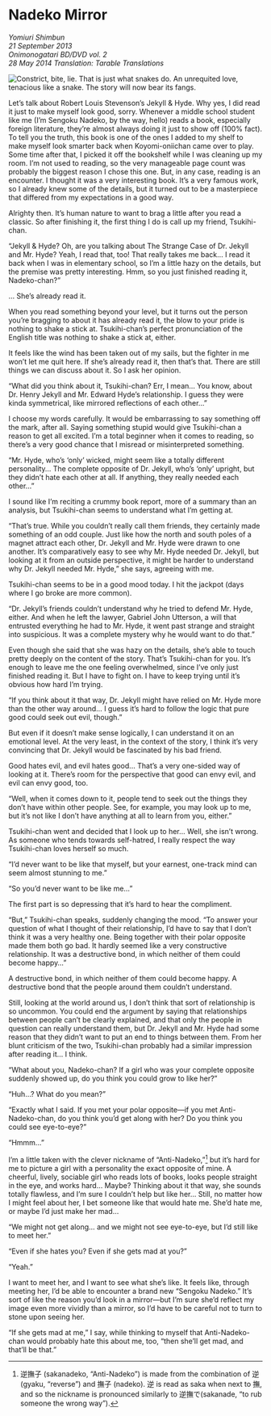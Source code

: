 # Nadeko Mirror

_Yomiuri Shimbun_  
_21 September 2013_  
_Onimonogatari BD/DVD vol. 2_  
_28 May 2014_
_Translation: Tarable Translations_

![Constrict, bite, lie.  
That is just what snakes do.  
An unrequited love, tenacious like a snake.[^1]  
The story will now bear its fangs.](15_nadeko_mirror.jpg)

Let’s talk about Robert Louis Stevenson’s Jekyll & Hyde. Why yes, I did read it just to make myself look good, sorry. Whenever a middle school student like me (I’m Sengoku Nadeko, by the way, hello) reads a book, especially foreign literature, they’re almost always doing it just to show off (100% fact). To tell you the truth, this book is one of the ones I added to my shelf to make myself look smarter back when Koyomi-oniichan came over to play. Some time after that, I picked it off the bookshelf while I was cleaning up my room. I’m not used to reading, so the very manageable page count was probably the biggest reason I chose this one. But, in any case, reading is an encounter. I thought it was a very interesting book. It’s a very famous work, so I already knew some of the details, but it turned out to be a masterpiece that differed from my expectations in a good way.

Alrighty then. It’s human nature to want to brag a little after you read a classic. So after finishing it, the first thing I do is call up my friend, Tsukihi-chan.

“Jekyll & Hyde? Oh, are you talking about The Strange Case of Dr. Jekyll and Mr. Hyde? Yeah, I read that, too! That really takes me back… I read it back when I was in elementary school, so I’m a little hazy on the details, but the premise was pretty interesting. Hmm, so you just finished reading it, Nadeko-chan?”

… She’s already read it.

When you read something beyond your level, but it turns out the person you’re bragging to about it has already read it, the blow to your pride is nothing to shake a stick at. Tsukihi-chan’s perfect pronunciation of the English title was nothing to shake a stick at, either.

It feels like the wind has been taken out of my sails, but the fighter in me won’t let me quit here. If she’s already read it, then that’s that. There are still things we can discuss about it. So I ask her opinion.

“What did you think about it, Tsukihi-chan? Err, I mean… You know, about Dr. Henry Jekyll and Mr. Edward Hyde’s relationship. I guess they were kinda symmetrical, like mirrored reflections of each other…”

I choose my words carefully. It would be embarrassing to say something off the mark, after all. Saying something stupid would give Tsukihi-chan a reason to get all excited. I’m a total beginner when it comes to reading, so there’s a very good chance that I misread or misinterpreted something.

“Mr. Hyde, who’s ‘only’ wicked, might seem like a totally different personality… The complete opposite of Dr. Jekyll, who’s ‘only’ upright, but they didn’t hate each other at all. If anything, they really needed each other…”

I sound like I’m reciting a crummy book report, more of a summary than an analysis, but Tsukihi-chan seems to understand what I’m getting at.

“That’s true. While you couldn’t really call them friends, they certainly made something of an odd couple. Just like how the north and south poles of a magnet attract each other, Dr. Jekyll and Mr. Hyde were drawn to one another. It’s comparatively easy to see why Mr. Hyde needed Dr. Jekyll, but looking at it from an outside perspective, it might be harder to understand why Dr. Jekyll needed Mr. Hyde,” she says, agreeing with me.

Tsukihi-chan seems to be in a good mood today. I hit the jackpot (days where I go broke are more common).

“Dr. Jekyll’s friends couldn’t understand why he tried to defend Mr. Hyde, either. And when he left the lawyer, Gabriel John Utterson, a will that entrusted everything he had to Mr. Hyde, it went past strange and straight into suspicious. It was a complete mystery why he would want to do that.”

Even though she said that she was hazy on the details, she’s able to touch pretty deeply on the content of the story. That’s Tsukihi-chan for you. It’s enough to leave me the one feeling overwhelmed, since I’ve only just finished reading it. But I have to fight on. I have to keep trying until it’s obvious how hard I’m trying.

“If you think about it that way, Dr. Jekyll might have relied on Mr. Hyde more than the other way around… I guess it’s hard to follow the logic that pure good could seek out evil, though.”

But even if it doesn’t make sense logically, I can understand it on an emotional level. At the very least, in the context of the story, I think it’s very convincing that Dr. Jekyll would be fascinated by his bad friend.

Good hates evil, and evil hates good… That’s a very one-sided way of looking at it. There’s room for the perspective that good can envy evil, and evil can envy good, too.

“Well, when it comes down to it, people tend to seek out the things they don’t have within other people. See, for example, you may look up to me, but it’s not like I don’t have anything at all to learn from you, either.”

Tsukihi-chan went and decided that I look up to her… Well, she isn’t wrong. As someone who tends towards self-hatred, I really respect the way Tsukihi-chan loves herself so much.

“I’d never want to be like that myself, but your earnest, one-track mind can seem almost stunning to me.”

“So you’d never want to be like me…”

The first part is so depressing that it’s hard to hear the compliment.

“But,” Tsukihi-chan speaks, suddenly changing the mood. “To answer your question of what I thought of their relationship, I’d have to say that I don’t think it was a very healthy one. Being together with their polar opposite made them both go bad. It hardly seemed like a very constructive relationship. It was a destructive bond, in which neither of them could become happy…”

A destructive bond, in which neither of them could become happy. A destructive bond that the people around them couldn’t understand.

Still, looking at the world around us, I don’t think that sort of relationship is so uncommon. You could end the argument by saying that relationships between people can’t be clearly explained, and that only the people in question can really understand them, but Dr. Jekyll and Mr. Hyde had some reason that they didn’t want to put an end to things between them. From her blunt criticism of the two, Tsukihi-chan probably had a similar impression after reading it… I think.

“What about you, Nadeko-chan? If a girl who was your complete opposite suddenly showed up, do you think you could grow to like her?”

“Huh…? What do you mean?”

“Exactly what I said. If you met your polar opposite—if you met Anti-Nadeko-chan, do you think you’d get along with her? Do you think you could see eye-to-eye?”

“Hmmm…”

I’m a little taken with the clever nickname of “Anti-Nadeko,”[^2] but it’s hard for me to picture a girl with a personality the exact opposite of mine. A cheerful, lively, sociable girl who reads lots of books, looks people straight in the eye, and works hard… Maybe? Thinking about it that way, she sounds totally flawless, and I’m sure I couldn’t help but like her… Still, no matter how I might feel about her, I bet someone like that would hate me. She’d hate me, or maybe I’d just make her mad…

“We might not get along… and we might not see eye-to-eye, but I’d still like to meet her.”

“Even if she hates you? Even if she gets mad at you?”

“Yeah.”

I want to meet her, and I want to see what she’s like. It feels like, through meeting her, I’d be able to encounter a brand new “Sengoku Nadeko.” It’s sort of like the reason you’d look in a mirror—but I’m sure she’d reflect my image even more vividly than a mirror, so I’d have to be careful not to turn to stone upon seeing her.

“If she gets mad at me,” I say, while thinking to myself that Anti-Nadeko-chan would probably hate this about me, too, “then she’ll get mad, and that’ll be that.”

[^1]: The word used here is written 失恋 (shitsuren, “unrequited love”), but has an indicated pronunciation that reads しつこい (shitsukoi, “persistent”).

[^2]: 逆撫子 (sakanadeko, “Anti-Nadeko”) is made from the combination of 逆 (gyaku, “reverse”) and 撫子 (nadeko). 逆 is read as saka when next to 撫, and so the nickname is pronounced similarly to 逆撫で(sakanade, “to rub someone the wrong way”).